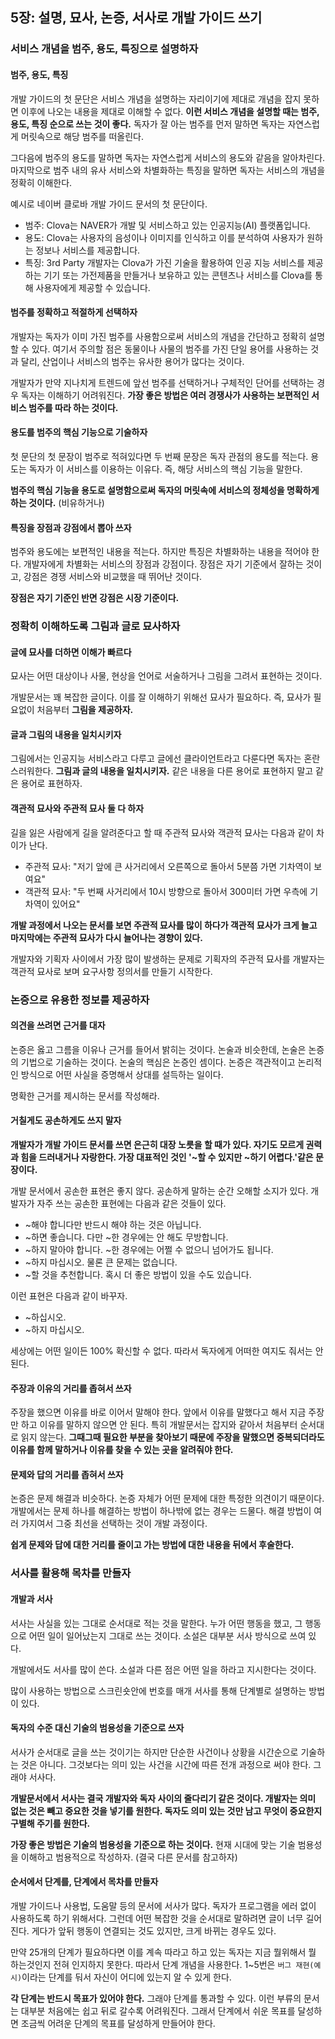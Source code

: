 ## 5장: 설명, 묘사, 논증, 서사로 개발 가이드 쓰기

### 서비스 개념을 범주, 용도, 특징으로 설명하자

#### 범주, 용도, 특징

개발 가이드의 첫 문단은 서비스 개념을 설명하는 자리이기에 제대로 개념을 잡지 못하면 이후에 나오는 내용을 제대로 이해할 수 없다. **이런 서비스 개념을 설명할 때는 범주, 용도, 특징 순으로 쓰는 것이 좋다.** 독자가 잘 아는 범주를 먼저 말하면 독자는 자연스럽게 머릿속으로 해당 범주를 떠올린다.

그다음에 범주의 용도를 말하면 독자는 자연스럽게 서비스의 용도와 같음을 알아차린다. 마지막으로 범주 내의 유사 서비스와 차별화하는 특징을 말하면 독자는 서비스의 개념을 정확히 이해한다.

예시로 네이버 클로바 개발 가이드 문서의 첫 문단이다.

- 범주: Clova는 NAVER가 개발 및 서비스하고 있는 인공지능(AI) 플랫폼입니다.
- 용도: Clova는 사용자의 음성이나 이미지를 인식하고 이를 분석하여 사용자가 원하는 정보나 서비스를 제공합니다.
- 특징: 3rd Party 개발자는 Clova가 가진 기술을 활용하여 인공 지능 서비스를 제공하는 기기 또는 가전제품을 만들거나 보유하고 있는 콘텐츠나 서비스를 Clova를 통해 사용자에게 제공할 수 있습니다.

#### 범주를 정확하고 적절하게 선택하자

개발자는 독자가 이미 가진 범주를 사용함으로써 서비스의 개념을 간단하고 정확히 설명할 수 있다. 여기서 주의할 점은 동물이나 사물의 범주를 가진 단일 용어를 사용하는 것과 달리, 산업이나 서비스의 범주는 유사한 용어가 많다는 것이다.

개발자가 만약 지나치게 트렌드에 앞선 범주를 선택하거나 구체적인 단어를 선택하는 경우 독자는 이해하기 어려워진다. **가장 좋은 방법은 여러 경쟁사가 사용하는 보편적인 서비스 범주를 따라 하는 것이다.**

#### 용도를 범주의 핵심 기능으로 기술하자

첫 문단의 첫 문장이 범주로 적혀있다면 두 번째 문장은 독자 관점의 용도를 적는다. 용도는 독자가 이 서비스를 이용하는 이유다. 즉, 해당 서비스의 핵심 기능을 말한다.

**범주의 핵심 기능을 용도로 설명함으로써 독자의 머릿속에 서비스의 정체성을 명확하게 하는 것이다.** (비유하거나)

#### 특징을 장점과 강점에서 뽑아 쓰자

범주와 용도에는 보편적인 내용을 적는다. 하지만 특징은 차별화하는 내용을 적어야 한다. 개발자에게 차별화는 서비스의 장점과 강점이다. 장점은 자기 기준에서 잘하는 것이고, 강점은 경쟁 서비스와 비교했을 때 뛰어난 것이다.

**장점은 자기 기준인 반면 강점은 시장 기준이다.**

### 정확히 이해하도록 그림과 글로 묘사하자

#### 글에 묘사를 더하면 이해가 빠르다

묘사는 어떤 대상이나 사물, 현상을 언어로 서술하거나 그림을 그려서 표현하는 것이다.

개발문서는 꽤 복잡한 글이다. 이를 잘 이해하기 위해선 묘사가 필요하다. 즉, 묘사가 필요없이 처음부터 **그림을 제공하자.**

#### 글과 그림의 내용을 일치시키자

그림에서는 인공지능 서비스라고 다루고 글에선 클라이언트라고 다룬다면 독자는 혼란스러워한다. **그림과 글의 내용을 일치시키자.** 같은 내용을 다른 용어로 표현하지 말고 같은 용어로 표현하자.

#### 객관적 묘사와 주관적 묘사 둘 다 하자

길을 잃은 사람에게 길을 알려준다고 할 때 주관적 묘사와 객관적 묘사는 다음과 같이 차이가 난다.

- 주관적 묘사: "저기 앞에 큰 사거리에서 오른쪽으로 돌아서 5분쯤 가면 기차역이 보여요"
- 객관적 묘사: "두 번째 사거리에서 10시 방향으로 돌아서 300미터 가면 우측에 기차역이 있어요"

**개발 과정에서 나오는 문서를 보면 주관적 묘사를 많이 하다가 객관적 묘사가 크게 늘고 마지막에는 주관적 묘사가 다시 늘어나는 경향이 있다.**

개발자와 기획자 사이에서 가장 많이 발생하는 문제로 기획자의 주관적 묘사를 개발자는 객관적 묘사로 보며 요구사항 정의서를 만들기 시작한다.

### 논증으로 유용한 정보를 제공하자

#### 의견을 쓰려면 근거를 대자

논증은 옳고 그름을 이유나 근거를 들어서 밝히는 것이다. 논술과 비슷한데, 논술은 논증의 기법으로 기술하는 것이다. 논술의 핵심은 논증인 셈이다. 논증은 객관적이고 논리적인 방식으로 어떤 사실을 증명해서 상대를 설득하는 일이다.

명확한 근거를 제시하는 문서를 작성해라.

#### 거칠게도 공손하게도 쓰지 말자

**개발자가 개발 가이드 문서를 쓰면 은근히 대장 노릇을 할 때가 있다. 자기도 모르게 권력과 힘을 드러내거나 자랑한다. 가장 대표적인 것인 '~할 수 있지만 ~하기 어렵다.'같은 문장이다.**

개발 문서에서 공손한 표현은 좋지 않다. 공손하게 말하는 순간 오해할 소지가 있다. 개발자가 자주 쓰는 공손한 표현에는 다음과 같은 것들이 있다.

- ~해야 합니다만 반드시 해야 하는 것은 아닙니다.
- ~하면 좋습니다. 다만 ~한 경우에는 안 해도 무방합니다.
- ~하지 말아야 합니다. ~한 경우에는 어쩔 수 없으니 넘어가도 됩니다.
- ~하지 마십시오. 물론 큰 문제는 없습니다.
- ~할 것을 추천합니다. 혹시 더 좋은 방법이 있을 수도 있습니다.

이런 표현은 다음과 같이 바꾸자.

- ~하십시오.
- ~하지 마십시오.

세상에는 어떤 일이든 100% 확신할 수 없다. 따라서 독자에게 어떠한 여지도 줘서는 안 된다.

#### 주장과 이유의 거리를 좁혀서 쓰자

주장을 했으면 이유를 바로 이어서 말해야 한다. 앞에서 이유를 말했다고 해서 지금 주장만 하고 이유를 말하지 않으면 안 된다. 특히 개발문서는 잡지와 같아서 처음부터 순서대로 읽지 않는다. **그때그때 필요한 부분을 찾아보기 때문에 주장을 말했으면 중복되더라도 이유를 함께 말하거나 이유를 찾을 수 있는 곳을 알려줘야 한다.**

#### 문제와 답의 거리를 좁혀서 쓰자

논증은 문제 해결과 비슷하다. 논증 자체가 어떤 문제에 대한 특정한 의견이기 때문이다. 개발에서는 문제 하나를 해결하는 방법이 하나밖에 없는 경우는 드물다. 해결 방법이 여러 가지여서 그중 최선을 선택하는 것이 개발 과정이다.

**쉽게 문제와 답에 대한 거리를 줄이고 가는 방법에 대한 내용을 뒤에서 후술한다.**

### 서사를 활용해 목차를 만들자

#### 개발과 서사

서사는 사실을 있는 그대로 순서대로 적는 것을 말한다. 누가 어떤 행동을 했고, 그 행동으로 어떤 일이 일어났는지 그대로 쓰는 것이다. 소설은 대부분 서사 방식으로 쓰여 있다.

개발에서도 서사를 많이 쓴다. 소설과 다른 점은 어떤 일을 하라고 지시한다는 것이다.

많이 사용하는 방법으로 스크린숏안에 번호를 매개 서사를 통해 단계별로 설명하는 방법이 있다.

#### 독자의 수준 대신 기술의 범용성을 기준으로 쓰자

서사가 순서대로 글을 쓰는 것이기는 하지만 단순한 사건이나 상황을 시간순으로 기술하는 것은 아니다. 그것보다는 의미 있는 사건을 시간에 따른 전개 과정으로 써야 한다. 그래야 서사다.

**개발문서에서 서사는 결국 개발자와 독자 사이의 줄다리기 같은 것이다. 개발자는 의미 없는 것은 빼고 중요한 것을 넣기를 원한다. 독자도 의미 있는 것만 남고 무엇이 중요한지 구별해 주기를 원한다.**

**가장 좋은 방법은 기술의 범용성을 기준으로 하는 것이다.** 현재 시대에 맞는 기술 범용성을 이해하고 범용적으로 작성하자. (결국 다른 문서를 참고하자)

#### 순서에서 단계를, 단계에서 목차를 만들자

개발 가이드나 사용법, 도움말 등의 문서에 서사가 많다. 독자가 프로그램을 에러 없이 사용하도록 하기 위해서다. 그런데 어떤 복잡한 것을 순서대로 말하려면 글이 너무 길어진다. 게다가 앞뒤 행동이 연결되는 것도 있지만, 크게 바뀌는 경우도 있다.

만약 25개의 단계가 필요하다면 이를 계속 따라고 하고 있는 독자는 지금 뭘위해서 뭘 하는것인지 전혀 인지하지 못한다. 따라서 단계 개념을 사용한다. 1~5번은 `버그 재현(예시)`이라는 단계를 둬서 자신이 어디에 있는지 알 수 있게 한다.

**각 단계는 반드시 목표가 있어야 한다.** 그래야 단계를 통과할 수 있다. 이런 부류의 문서는 대부분 처음에는 쉽고 뒤로 갈수록 어려워진다. 그래서 단계에서 쉬운 목표를 달성하면 조금씩 어려운 단계의 목표를 달성하게 만들어야 한다.

